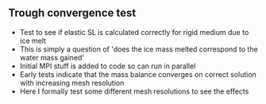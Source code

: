 ## Trough convergence test

* Test to see if elastic SL is calculated correctly for rigid medium due to ice melt 
* This is simply a question of 'does the ice mass melted correspond to the water mass gained'
* Initial MPI stuff is added to code so can run in parallel 
* Early tests indicate that the mass balance converges on correct solution with increasing mesh resolution
* Here I formally test some different mesh resolutions to see the effects